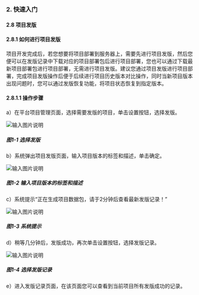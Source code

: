 ### 2. 快速入门

#### 2.8 项目发版

#### 2.8.1 如何进行项目发版

项目开发完成后，若您想要将项目部署到服务器上，需要先进行项目发版，然后您便可以在发版记录中下载对应的项目部署包后进行项目部署，您也可以通过下载最新项目部署包进行项目部署，无需进行项目发版。建议您通过项目发版进行项目部署，完成项目发版操作后便于后续进行项目历史版本对比操作，同时当新项目版本出现问题时，您可以通过发版恢复功能，将项目状态恢复到指定版本。

#### 2.8.1.1 操作步骤

a）在平台项目管理页面，选择需要发版的项目，单击设置按钮，选择发版。

![输入图片说明](../../../../images/SoFlu%EF%BC%88%E5%90%8E%E7%AB%AF%EF%BC%89%E5%BC%80%E5%8F%91%E5%B9%B3%E5%8F%B0/1.%20%E6%9C%80%E6%96%B0%E7%89%88%E6%9C%AC%20-%20%E6%9B%B4%E6%96%B0%E6%97%A5%E6%9C%9F%20-%202022.10.08/2.%20%E5%BF%AB%E9%80%9F%E5%85%A5%E9%97%A8/8.%20%E9%A1%B9%E7%9B%AE%E5%8F%91%E7%89%88/image.png)

##### 图1-1 选择发版

b）系统弹出项目发版页面，输入项目版本的标签和描述，单击确定。

![输入图片说明](../../../../images/SoFlu%EF%BC%88%E5%90%8E%E7%AB%AF%EF%BC%89%E5%BC%80%E5%8F%91%E5%B9%B3%E5%8F%B0/1.%20%E6%9C%80%E6%96%B0%E7%89%88%E6%9C%AC%20-%20%E6%9B%B4%E6%96%B0%E6%97%A5%E6%9C%9F%20-%202022.10.08/2.%20%E5%BF%AB%E9%80%9F%E5%85%A5%E9%97%A8/8.%20%E9%A1%B9%E7%9B%AE%E5%8F%91%E7%89%88/1-2.png)

##### 图1-2 输入项目版本的标签和描述

c）系统提示“正在生成项目数据包，请于2分钟后查看最新发版记录！”

![输入图片说明](../../../../images/SoFlu%EF%BC%88%E5%90%8E%E7%AB%AF%EF%BC%89%E5%BC%80%E5%8F%91%E5%B9%B3%E5%8F%B0/1.%20%E6%9C%80%E6%96%B0%E7%89%88%E6%9C%AC%20-%20%E6%9B%B4%E6%96%B0%E6%97%A5%E6%9C%9F%20-%202022.10.08/2.%20%E5%BF%AB%E9%80%9F%E5%85%A5%E9%97%A8/8.%20%E9%A1%B9%E7%9B%AE%E5%8F%91%E7%89%88/1-3.png)

##### 图1-3 系统提示

d）稍等几分钟后，发版成功，再次单击设置按钮，选择发版记录。

![输入图片说明](../../../../images/SoFlu%EF%BC%88%E5%90%8E%E7%AB%AF%EF%BC%89%E5%BC%80%E5%8F%91%E5%B9%B3%E5%8F%B0/1.%20%E6%9C%80%E6%96%B0%E7%89%88%E6%9C%AC%20-%20%E6%9B%B4%E6%96%B0%E6%97%A5%E6%9C%9F%20-%202022.10.08/2.%20%E5%BF%AB%E9%80%9F%E5%85%A5%E9%97%A8/8.%20%E9%A1%B9%E7%9B%AE%E5%8F%91%E7%89%88/1-4.png)

##### 图1-4 选择发版记录

e）进入发版记录页面，在该页面您可以查看到当前项目所有发版成功的记录。
